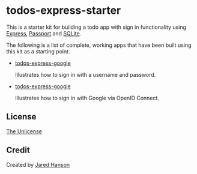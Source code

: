 # todos-express-starter

This is a starter kit for building a todo app with sign in functionality using
[Express](https://expressjs.com/), [Passport](https://www.passportjs.org/) and
[SQLite](https://www.sqlite.org/).

The following is a list of complete, working apps that have been built using
this kit as a starting point.

* [todos-express-google](https://github.com/passport/todos-express-password)

  Illustrates how to sign in with a username and password.

* [todos-express-google](https://github.com/passport/todos-express-google)

  Illustrates how to sign in with Google via OpenID Connect.

## License

[The Unlicense](https://opensource.org/licenses/unlicense)

## Credit

Created by [Jared Hanson](https://www.jaredhanson.me/)
